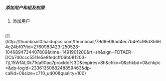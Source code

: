 ##### 添加用户和组及权限
1. 添加用户
<br>
![](http://thumbnail0.baidupcs.com/thumbnail/79d9e09ad4ec7b4e1c98d3b664c24bf0?fid=2760983423-250528-1046894734407809&time=1491901200&rt=sh&sign=FDTAER-DCb740ccc5511e5e8fedcff06b081203-7jL15WfAL0k71da90aq7proxldo%3D&expires=8h&chkv=0&chkbd=0&chkpc=&dp-logid=2336135088248859463&dp-callid=0&size=c710_u400&quality=100)
